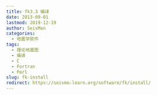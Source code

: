 ```yaml
---
title: fk3.3 编译
date: 2013-09-01
lastmod: 2019-12-19
author: SeisMan
categories:
  - 地震学软件
tags:
  - 理论地震图
  - 编译
  - C
  - Fortran
  - Perl
slug: fk-install
redirect: https://seismo-learn.org/software/fk/install/
---
```

